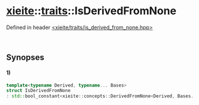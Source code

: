 # [xieite](../../xieite.md)\:\:[traits](../../traits.md)\:\:IsDerivedFromNone
Defined in header [<xieite/traits/is_derived_from_none.hpp>](../../../include/xieite/traits/is_derived_from_none.hpp)

&nbsp;

## Synopses
#### 1)
```cpp
template<typename Derived, typename... Bases>
struct IsDerivedFromNone
: std::bool_constant<xieite::concepts::DerivedFromNone<Derived, Bases...>> {};
```
